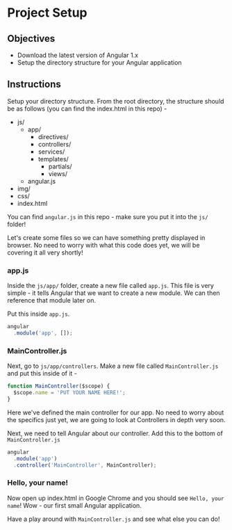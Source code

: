 # Project Setup

## Objectives

- Download the latest version of Angular 1.x
- Setup the directory structure for your Angular application
 
## Instructions

Setup your directory structure. From the root directory, the structure should be as follows (you can find the index.html in this repo) -

- js/
  - app/
    - directives/
    - controllers/
    - services/
    - templates/
      - partials/
      - views/
  - angular.js
- img/
- css/
- index.html

You can find `angular.js` in this repo - make sure you put it into the `js/` folder!

Let's create some files so we can have something pretty displayed in browser. No need to worry with what this code does yet, we will be covering it all very shortly!

### app.js

Inside the `js/app/` folder, create a new file called `app.js`. This file is very simple - it tells Angular that we want to create a new module. We can then reference that module later on.

Put this inside `app.js`.
```js
angular
  .module('app', []);
```

### MainController.js

Next, go to `js/app/controllers`. Make a new file called `MainController.js` and put this inside of it -

```js
function MainController($scope) {
  $scope.name = 'PUT YOUR NAME HERE!';
}
```

Here we've defined the main controller for our app. No need to worry about the specifics just yet, we are going to look at Controllers in depth very soon.

Next, we need to tell Angular about our controller. Add this to the bottom of `MainController.js`

```js
angular
  .module('app')
  .controller('MainController', MainController);
```

### Hello, your name!

Now open up index.html in Google Chrome and you should see `Hello, your name`! Wow - our first small Angular application. 

Have a play around with `MainController.js` and see what else you can do!